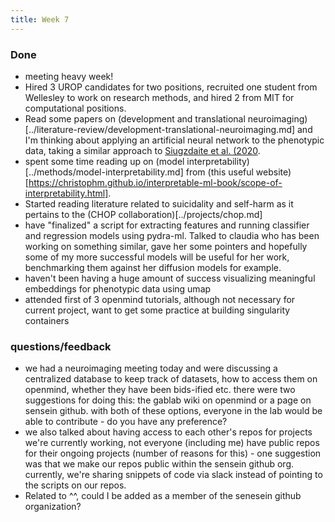 ```yaml
---
title: Week 7
---
```


### Done
* meeting heavy week! 
* Hired 3 UROP candidates for two positions, recruited one student from Wellesley to work on research methods, and hired 2 from MIT for computational positions. 
* Read some papers on (development and translational neuroimaging)[../literature-review/development-translational-neuroimaging.md] and I'm thinking about applying an artificial neural network to the phenotypic data, taking a similar approach to [Siugzdaite et al. (2020](https://www.sciencedirect.com/science/article/pii/S0960982220301585).
* spent some time reading up on (model interpretability)[../methods/model-interpretability.md] from (this useful website)[https://christophm.github.io/interpretable-ml-book/scope-of-interpretability.html].
* Started reading literature related to suicidality and self-harm as it pertains to the (CHOP collaboration)[../projects/chop.md]
* have "finalized" a script for extracting features and running classifier and regression models using pydra-ml. Talked to claudia who has been working on something similar, gave her some pointers and hopefully some of my more successful models will be useful for her work, benchmarking them against her diffusion models for example. 
* haven't been having a huge amount of success visualizing meaningful embeddings for phenotypic data using umap
* attended first of 3 openmind tutorials, although not necessary for current project, want to get some practice at building singularity containers


### questions/feedback
* we had a neuroimaging meeting today and were discussing a centralized database to keep track of datasets, how to access them on openmind, whether they have been bids-ified etc. there were two suggestions for doing this: the gablab wiki on openmind or a page on sensein github. with both of these options, everyone in the lab would be able to contribute - do you have any preference?
* we also talked about having access to each other's repos for projects we're currently working, not everyone (including me) have public repos for their ongoing projects (number of reasons for this) - one suggestion was that we make our repos public within the sensein github org. currently, we're sharing snippets of code via slack instead of pointing to the scripts on our repos. 
* Related to ^^, could I be added as a member of the senesein github organization?  

